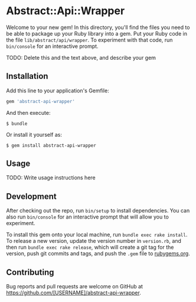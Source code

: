 # Abstract::Api::Wrapper

Welcome to your new gem! In this directory, you'll find the files you need to be able to package up your Ruby library into a gem. Put your Ruby code in the file `lib/abstract/api/wrapper`. To experiment with that code, run `bin/console` for an interactive prompt.

TODO: Delete this and the text above, and describe your gem

## Installation

Add this line to your application's Gemfile:

```ruby
gem 'abstract-api-wrapper'
```

And then execute:

    $ bundle

Or install it yourself as:

    $ gem install abstract-api-wrapper

## Usage

TODO: Write usage instructions here

## Development

After checking out the repo, run `bin/setup` to install dependencies. You can also run `bin/console` for an interactive prompt that will allow you to experiment.

To install this gem onto your local machine, run `bundle exec rake install`. To release a new version, update the version number in `version.rb`, and then run `bundle exec rake release`, which will create a git tag for the version, push git commits and tags, and push the `.gem` file to [rubygems.org](https://rubygems.org).

## Contributing

Bug reports and pull requests are welcome on GitHub at https://github.com/[USERNAME]/abstract-api-wrapper.

